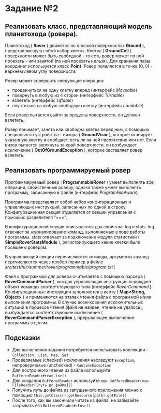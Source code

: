 # Задание №2 #

## Реализовать класс, представляющий модель планетохода (ровера). ##

Планетоход ( **Rover** ) движется по плоской поверхности ( **Ground** ), представляющую собой набор клеток. Клетка ( **GroundCell** ) поверхности 
может быть свободной - то есть ровер может по ней проехать - или занятой (по ней проехать нельзя). Для хранения пары координат
используется класс **Point**. Ровер появляется в точке (0, 0) - верхнем левом углу поверхности.

Ровер может совершать следующие операции:

* продвинуться на одну клетку вперед (интерфейс *Moveable*)
* повернуть в любую из 4 сторон (интерфейс *Turnable*)
* взлететь (интерфейс *Liftable*)
* опуститься на любую свободную клетку (интерфейс *Landable*)

Если ровер пытается выйти за пределы поверхности, он должен взлететь.

Ровер понимает, занята или свободна клетка перед ним, с помощью специального устройства - визора ( **GroundVisor** ), 
которое сканирует указанную клетку и сообщает, есть ли на ней препятствие или нет. Если визор пытается заглянуть за край поверхности,
он возбуждает исключение ( **OutOfGroundException** ), которое заставляет ровер взлететь.

## Реализовать программируемый ровер ##

Программируемый ровер ( **ProgrammableRover** ) умеет выполнять все операции, свойственные роверу, однако также умеет 
выполнять программу, записанную в файле (интерфейс *ProgramFileAware*).

Программа представляет собой набор конфигурационных и управляющих инструкций, записанных по одной в строку. Конфигурационная секция
отделяется от секции управления с помощью разделителя "===".

В конфигурационной секции описываются два свойства: log и stats. log отвечает за журналирование команд, выполняемых в ходе работы
программы. stats отвечает за подключение модуля статистики ( **SimpleRoverStatsModule** ), регистрирующего какие клетки были посещены ровером.

В управляющей секции перечисляются команды, аргументы команд перечисляются через пробел (пример в файле *src/test/niit/summer/rover/programmable/program.txt* )

Файл с программой для ровера считывается с помощью парсера ( **RoverCommandParser** ), каждая управляющая инструкция 
порождает объект команды соответствующего типа (интерфейс *RoverCommand* ). Конфигурационные инструкции заполняются в 
карту ( **Map<String, Object>** ) и применяются на этапах чтения файла с программой и/или выполнения программы. В случае возниковения
исключительных ситуаций в процессе чтения (файл не найден, чтение не удалось), возбуждается соответствующее исключение 
( **RoverCommandParserException** ), прерывающее выполнение программы в целом.

## Подсказки ##

* Для выполнения задания потребуется использовать коллекции - ```Collection, List, Map, Set```
* Проверяемые (checked) исключения наследуют ```Exception```, непроверяемые (unchecked) - ```RuntimeException```
* Для построчного чтения из файла используйте ```BufferedReader#readLine()```
* Для создания ```BufferedReader``` используйте ```new BufferedReader(new FileReader([путь до файла]))```
* Получить путь до файла из запущенного приложения можно с помощью ```this.getClass().getResource(path).getFile()```
* После того, как вы закончили читать из файла, не забывайте закрывать его ```BufferedReader#close()```